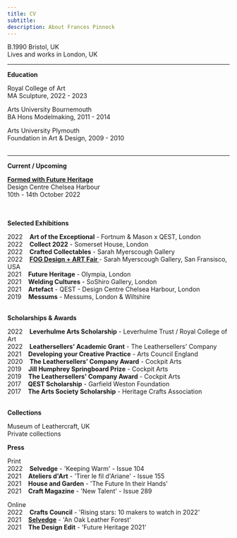 ```yaml
---
title: CV
subtitle: 
description: About Frances Pinnock
---
```

B.1990 Bristol, UK  
Lives and works in London, UK     
<hr />  

**Education**  


Royal College of Art  
MA Sculpture, 2022 - 2023 

Arts University Bournemouth  
BA Hons Modelmaking, 2011 - 2014 

Arts University Plymouth  
Foundation in Art & Design, 2009 - 2010  
<br />
<hr />  


**Current / Upcoming**

**[Formed with Future Heritage](https://www.dcch.co.uk/design-avenue/formed-with-future-heritage/formed-with-future-heritage-exhibitors/)**  
Design Centre Chelsea Harbour  
10th - 14th October 2022 
<br />  
<br />




**Selected Exhibitions** 

2022&nbsp;&nbsp;&nbsp; **Art of the Exceptional** - Fortnum & Mason x QEST, London  
2022&nbsp;&nbsp;&nbsp; **Collect 2022** - Somerset House, London  
2022&nbsp;&nbsp;&nbsp; **Crafted Collectables** - Sarah Myerscough Gallery  
2022&nbsp;&nbsp;&nbsp; **[FOG Design + ART Fair ](https://www.sarahmyerscough.com/exhibitions/38-fog-design-art-2022/)** - Sarah Myerscough Gallery, San Fransisco, USA  
2021&nbsp;&nbsp;&nbsp; **Future Heritage** - Olympia, London  
2021&nbsp;&nbsp;&nbsp; **Welding Cultures** - SoShiro Gallery, London  
2021&nbsp;&nbsp;&nbsp; **Artefact** - QEST - Design Centre Chelsea Harbour, London    
2019&nbsp;&nbsp;&nbsp; **Messums** - Messums, London & Wiltshire  
<br />  


**Scholarships & Awards** 

2022&nbsp;&nbsp;&nbsp; **Leverhulme Arts Scholarship** - Leverhulme Trust / Royal College of Art  
2022&nbsp;&nbsp;&nbsp; **Leathersellers' Academic Grant** - The Leathersellers' Company   
2021&nbsp;&nbsp;&nbsp; **Developing your Creative Practice** - Arts Council England    
2020&nbsp;&nbsp;&nbsp; **The Leathersellers’ Company Award** - Cockpit Arts  
2019&nbsp;&nbsp;&nbsp; **Jill Humphrey Springboard Prize** - Cockpit Arts  
2019&nbsp;&nbsp;&nbsp; **The Leathersellers' Company Award** - Cockpit Arts   
2017&nbsp;&nbsp;&nbsp; **QEST Scholarship** - Garfield Weston Foundation  
2017&nbsp;&nbsp;&nbsp; **The Arts Society Scholarship** - Heritage Crafts Association   
<br />  


**Collections** 

Museum of Leathercraft, UK  
Private collections 
<br />  


**Press** 
  

Print  
2022&nbsp;&nbsp;&nbsp; **Selvedge** - 'Keeping Warm' - Issue 104  
2021&nbsp;&nbsp;&nbsp; **Ateliers d'Art** - 'Tirer le fil d'Ariane' - Issue 155  
2021&nbsp;&nbsp;&nbsp; **House and Garden** - 'The Future In their Hands'  
2021&nbsp;&nbsp;&nbsp; **Craft Magazine** - 'New Talent' - Issue 289 

Online  
2022&nbsp;&nbsp;&nbsp; **Crafts Council** - 'Rising stars: 10 makers to watch in 2022'  
2021&nbsp;&nbsp;&nbsp; **[Selvedge](https://www.selvedge.org/blogs/selvedge/an-oak-leather-forest/)** - 'An Oak Leather Forest'   
2021&nbsp;&nbsp;&nbsp; **The Design Edit** - 'Future Heritage 2021' 







